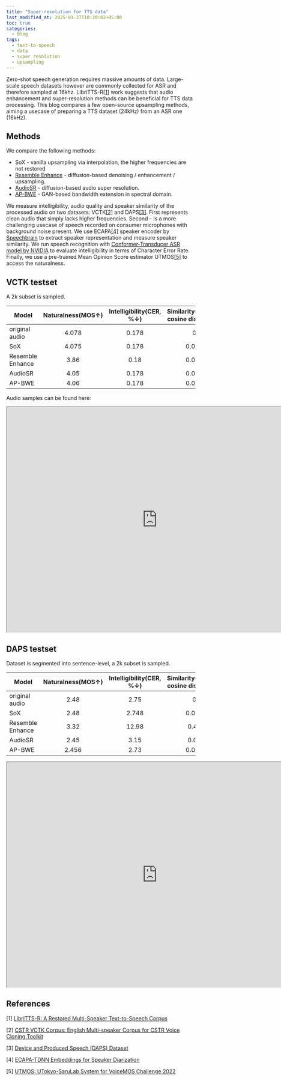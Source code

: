 ```yaml
---
title: "Super-resolution for TTS data"
last_modified_at: 2025-01-27T10:20:02+05:00
toc: true
categories:
  - Blog
tags:
  - text-to-speech
  - data
  - super resolution
  - upsampling
---
```


Zero-shot speech generation requires massive amounts of data.
Large-scale speech datasets however are commonly collected for ASR and therefore sampled at 16khz.
LibriTTS-R[[1]](#1) work suggests that audio enhancement and super-resolution methods can be beneficial for TTS data processing. This blog compares a few open-source upsampling methods,
aiming a usecase of preparing a TTS dataset (24kHz) from an ASR one (16kHz).

## Methods

We compare the following methods:

* SoX - vanilla upsampling via interpolation, the higher frequencies are not restored
* [Resemble Enhance](https://github.com/resemble-ai/resemble-enhance) - diffusion-based denoising / enhancement / upsampling.
* [AudioSR](https://github.com/haoheliu/versatile_audio_super_resolution) - diffusion-based audio super resolution.
* [AP-BWE](https://yxlu-0102.github.io/AP-BWE/) - GAN-based bandwidth extension in spectral domain.

We measure intelligibility, audio quality and speaker similarity of the processed audio on two datasets: VCTK[[2]](#2) and DAPS[[3]](#3). First represents clean audio that simply lacks higher frequencies. Second - is a more challenging usecase of speech recorded on consumer microphones with background noise present.
We use ECAPA[[4]](#4) speaker encoder by [Speechbrain](https://huggingface.co/speechbrain/spkrec-ecapa-voxceleb) to extract speaker representation and measure speaker similarity. We run speech recognition with [Conformer-Transducer ASR model by NVIDIA](https://huggingface.co/nvidia/stt_en_conformer_transducer_xlarge#model-architecture) to evaluate intelligibility in terms of Character Error Rate. Finally, we use a pre-trained Mean Opinion Score estimator UTMOS[[5]](#5) to access the naturalness.

## VCTK testset

A 2k subset is sampled.

| Model | Naturalness(MOS↑)  | Intelligibility(CER, %↓) | Similarity(inverted cosine distance↓)
| --- | :---: | :---: | :---: |
| original audio | 4.078 | 0.178 | 0 |
| SoX | 4.075 | 0.178 | 0.002 |
| Resemble Enhance | 3.86 | 0.18 | 0.079 |
| AudioSR | 4.05 | 0.178 | 0.039 |
| AP-BWE | 4.06 | 0.178 | 0.042 |

Audio samples can be found here:

<iframe src="https://balacoonwebsite.s3.eu-north-1.amazonaws.com/posts/dataset_super_resolution/sr_vctk_demo.html" width="800" height="600"></iframe>

## DAPS testset

Dataset is segmented into sentence-level, a 2k subset is sampled.

| Model | Naturalness(MOS↑)  | Intelligibility(CER, %↓) | Similarity(inverted cosine distance↓)
| --- | :---: | :---: | :---: |
| original audio | 2.48 | 2.75 | 0 |
| SoX | 2.48 | 2.748 | 0.008 |
| Resemble Enhance | 3.32 | 12.98 | 0.43 |
| AudioSR | 2.45 | 3.15 | 0.07 |
| AP-BWE | 2.456 | 2.73 | 0.007 |

<iframe src="https://balacoonwebsite.s3.eu-north-1.amazonaws.com/posts/dataset_super_resolution/sr_daps_demo.html" width="800" height="600"></iframe>

## References
<a id="1">[1]</a>
[LibriTTS-R: A Restored Multi-Speaker Text-to-Speech Corpus](https://arxiv.org/abs/2305.18802)

<a id="2">[2]</a>
[CSTR VCTK Corpus: English Multi-speaker Corpus for CSTR Voice Cloning Toolkit](https://datashare.ed.ac.uk/handle/10283/3443)

<a id="3">[3]</a>
[Device and Produced Speech (DAPS) Dataset](https://ccrma.stanford.edu/~gautham/Site/daps_files/mysore-spl2015.pdf)

<a id="4">[4]</a>
[ECAPA-TDNN Embeddings for Speaker Diarization](https://arxiv.org/abs/2104.01466)

<a id="5">[5]</a>
[UTMOS: UTokyo-SaruLab System for VoiceMOS Challenge 2022](https://arxiv.org/abs/2204.02152)